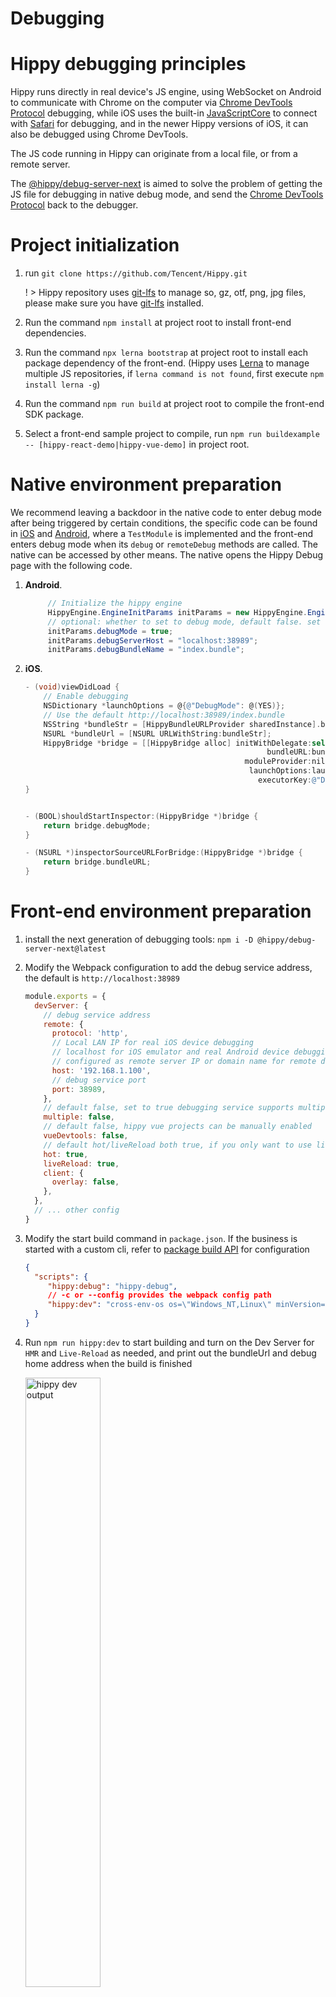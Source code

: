 # Debugging

# Hippy debugging principles

Hippy runs directly in real device's JS engine, using WebSocket on Android to communicate with Chrome on the computer via [Chrome DevTools Protocol](//chromedevtools.github.io/devtools-protocol/) debugging, while iOS uses the built-in [JavaScriptCore](//developer.apple.com/documentation/javascriptcore) to connect with [Safari](//www.apple.com.cn/cn/safari/) for debugging, and in the newer Hippy versions of iOS, it can also be debugged using Chrome DevTools.

The JS code running in Hippy can originate from a local file, or from a remote server.

The [@hippy/debug-server-next](//www.npmjs.com/package/@hippy/debug-server-next) is aimed to solve the problem of getting the JS file for debugging in native debug mode, and send the [Chrome DevTools Protocol](//chromedevtools.github.io/devtools-protocol/) back to the debugger.

# Project initialization

1. run `git clone https://github.com/Tencent/Hippy.git`

   ! > Hippy repository uses [git-lfs](https://git-lfs.github.com/) to manage so, gz, otf, png, jpg files, please make sure you have [git-lfs](https://git-lfs.github.com/) installed.

2. Run the command `npm install` at project root to install front-end dependencies.
3. Run the command `npx lerna bootstrap` at project root to install each package dependency of the front-end. (Hippy uses [Lerna](https://lerna.js.org/) to manage multiple JS repositories, if `lerna command is not found`, first execute `npm install lerna -g`)
4. Run the command `npm run build` at project root to compile the front-end SDK package.
5. Select a front-end sample project to compile, run `npm run buildexample -- [hippy-react-demo|hippy-vue-demo]` in project root.

# Native environment preparation

We recommend leaving a backdoor in the native code to enter debug mode after being triggered by certain conditions, the specific code can be found in [iOS](//github.com/Tencent/Hippy/blob/master/examples/ios-demo/HippyDemo/TestModule.m#L60) and  [Android](//github.com/Tencent/Hippy/blob/master/examples/android-demo/example/src/main/java/com/tencent/mtt/hippy/example/module/TestModule.java#L31), where a `TestModule` is implemented and the front-end enters debug mode when its `debug` or `remoteDebug` methods are called. The native can be accessed by other means. The native opens the Hippy Debug page with the following code.

1. **Android**.

   ```java
        // Initialize the hippy engine
        HippyEngine.EngineInitParams initParams = new HippyEngine.EngineInitParams();
        // optional: whether to set to debug mode, default false. set true for debug mode, all jsbundle are downloaded from the debug server
        initParams.debugMode = true;
        initParams.debugServerHost = "localhost:38989";
        initParams.debugBundleName = "index.bundle";
   ```

2. **iOS**.

   ```objective-c
   - (void)viewDidLoad {
       // Enable debugging
       NSDictionary *launchOptions = @{@"DebugMode": @(YES)};
       // Use the default http://localhost:38989/index.bundle
       NSString *bundleStr = [HippyBundleURLProvider sharedInstance].bundleURLString;
       NSURL *bundleUrl = [NSURL URLWithString:bundleStr];
       HippyBridge *bridge = [[HippyBridge alloc] initWithDelegate:self
                                                         bundleURL:bundleUrl
                                                    moduleProvider:nil
                                                     launchOptions:launchOptions
                                                       executorKey:@"Demo"];
   }
   
   
   - (BOOL)shouldStartInspector:(HippyBridge *)bridge {
       return bridge.debugMode;
   }
   
   - (NSURL *)inspectorSourceURLForBridge:(HippyBridge *)bridge {
       return bridge.bundleURL;
   }
   ```

# Front-end environment preparation

1. install the next generation of debugging tools: `npm i -D @hippy/debug-server-next@latest`
2. Modify the Webpack configuration to add the debug service address, the default is ``http://localhost:38989``

   ```javascript
   module.exports = {
     devServer: {
       // debug service address
       remote: {
         protocol: 'http',
         // Local LAN IP for real iOS device debugging
         // localhost for iOS emulator and real Android device debugging
         // configured as remote server IP or domain name for remote debugging
         host: '192.168.1.100',
         // debug service port
         port: 38989,
       },
       // default false, set to true debugging service supports multiple projects debugging at the same time without interfering with each other
       multiple: false,
       // default false, hippy vue projects can be manually enabled
       vueDevtools: false,
       // default hot/liveReload both true, if you only want to use live-reload function, please set hot to false and liveReload to true
       hot: true,
       liveReload: true,
       client: {
         overlay: false,
       },
     },
     // ... other config
   }
   ```

3. Modify the start build command in `package.json`. If the business is started with a custom cli, refer to [package build API](#debug-server-api) for configuration

   ```json
   {
     "scripts": {
        "hippy:debug": "hippy-debug",
        // -c or --config provides the webpack config path
        "hippy:dev": "cross-env-os os=\"Windows_NT,Linux\" minVersion=17 NODE_OPTIONS=--openssl-legacy-provider hippy-dev -c ./scripts/hippy-webpack.dev.js"
     }  
   } 
   ```

4. Run `npm run hippy:dev` to start building and turn on the Dev Server for `HMR` and `Live-Reload` as needed, and print out the bundleUrl and debug home address when the build is finished

   <img src="../assets/img/hippy-dev-output.png" alt="hippy dev output" width="50%" alt="compile output">

5. <span id="config-bundle">paste bundleUrl and click start button</span>

    <img src="../assets/img/ios-remote-debug-config.png" alt="iOS remote debug config" width="40%">

6. Start debugging with the debugger
  - Safari DevTools: Open Safari's development menu on a Mac (`Preferences` -> `Advanced` -> `Show Development Menu`) and follow the instructions below to start debugging. The Safari debugger supports iOS devices and supports `HMR & Live-Reload, Log, Sources, Memory` and other capabilities.

     <img src="../assets/img/safari-dev-process.png" alt="Safari Debugger" width="80%"/>

  - Chrome DevTools: Visit the debug home address printed in step 4 to start debugging. Chrome debugger supports Android & iOS devices with `HMR & Live-Reload, Elements, Log, Sources, Memory` capabilities.

     <img src="../assets/img/chrome-inspect.png" alt="Chrome 调试器" width="60%"/>

    If you don't use our debug homepage, you can also actively open DevTools at `chrome://inspect` by first making sure that the `Discover USB devices` checkbox is `unchecked`, then making sure that `Discover network targets` is checked, and that the `Configure` button popup contains the `localhost:38989` debug service address, and the words `Hippy debug tools for V8` should appear in the `Remote Target` below, click the `inspect` link below to open the Chrome debugger.
  - 
    ![Chrome inspect](../assets/img/chrome-inspect-process.png)

> `@hippy/debug-server-next` contains all the capabilities of `@hippy/debug-server`, a debugging tool for Hippy 3.0 that is fully backward compatible.

# Debugging Javascript

Although Hippy is a front-end framework, it still runs in the native. If the native provides a backdoor to directly link to the debugging service, you can directly use the native backdoor to connect to the native for debugging.

Here, take the official example to describe how to debug.

!> Note that the official example makes `@hippy/react` and `@hippy/vue` an [alias to the packages directory](https://github.com/Tencent/Hippy/blob/master/examples/hippy-react-demo/scripts/hippy-webpack.dev.js#L76). In order to debug the official example, you need to first use ```npm run build``` in the Hippy project root to compile the front-end SDK; or remove the alias to packages in example's ```scripts``` directory.

## iOS

iOS debugging supports both emulator and real iOS device. Since JSBundle and debugging protocols depend on network transfer, you need to make sure your device is on the same LAN as the development machine when debugging on real device. Therefore, we recommend using the emulator.

### Emulator debugging

1. Click [Xcode on Mac AppStore](//apps.apple.com/cn/app/xcode/id497799835?l=en&mt=12) to download and install Xcode.
2. use Xcode to open `HippyDemo.xcodeproj` project file in [Hippy iOS example project](//github.com/Tencent/Hippy/tree/master/examples/ios-demo), and click run. Under normal circumstances, you should be able to start simulator and run the built-in Hippy front-end code,
3. open project [hippy-react-demo](//github.com/Tencent/Hippy/tree/master/examples/hippy-react-demo) or [hippy-vue-demo](//github.com/Tencent/Hippy/tree/master/examples/hippy-vue-demo) under`examples`. after installing the dependencies via `npm i`, use `npm run hippy:dev` to start building and debugging,
4. Go back to the simulator, [paste bundleUrl](guide/debug.md#config-bundle) and start debugging
5. If HMR or Live-Reload is enabled when the JS source file is changed, it will be refreshed automatically after compilation; otherwise, you need to press `Command + R` or `Command + D` to bring up the Reload panel to refresh it.

> If `Command + D` cannot bring up the panel, you can click `Device` -> `Shake` to force open the Reload panel

### Real iOS device debugging

1. **Real iOS device debugging only supports XCode compiled apps, and the JavaScript debugging and web inspector options need to be enabled on iOS devices**

   <img src="../assets/img/ios-safari-config.png" alt="Safari debug settings" width="60%" />

2. Make sure the iOS device and debug service are on the same LAN
3. Compile App，[paste bundleUrl](guide/debug.md#config-bundle) and start debugging

!> Note: You must ensure that the development machine and the device are on the same LAN when debugging on the real device, otherwise the JSBundle will fail to load. Neither of the following is satisfied:
- (a) The development machine and the real iOS device are connected to different network environments.
- (b) The development machine is connected to the network cable and the mobile device is connected to WiFi.

## Android

Android uses the [adb](//developer.android.com/studio/command-line/adb) port mapping feature to solve the communication problem between the real Android device and the development machine, but because of the efficiency of the ARM simulator, it is more recommended to use the real device for debugging.

Specific procedure: 

1. Download and install [Android Studio](//developer.android.com/studio)
2. through Android Studio open [Hippy Android example project](//github.com/Tencent/Hippy/tree/master/examples/android-demo), when prompted "ToolChain need to update", choose to reject for all options, install SDK, NDK, and cmake 3.6.4.
3. Plug in your real Android device via the data cable and click Run in Android Studio. Normally, the device should already be running the `Hippy Demo` app.* See [#39](//github.com/Tencent/Hippy/issues/39) for compilation problems.*
4. Go back to your device and make sure that `USB debug mode` is turned on - you can enter `Developer mode`' by clicking `Build` in succession on the About page, and then turn on `USB debug mode` after you enter the `Developer mode` screen.
5. Run `adb reverse --remove-all && adb reverse tcp:38989 tcp:38989` to make sure port 38389 is not occupied.
6. Open the front-end example project [hippy-react-demo](//github.com/Tencent/Hippy/tree/master/examples/hippy-react-demo) or [hippy-vue-demo](//github.com/Tencent/Hippy/tree/master/examples/hippy-vue-demo), use npm run hippy:dev to start building and debugging service.
7. Back to your device, [paste bundleUrl](guide/debug.md#config-bundle) and start debugging
8. If HMR or Live-Reload is enabled when the JS source file is changed, it will be refreshed automatically after compilation; otherwise, you need to press `Command + R` or `Command + D` to bring up the Reload panel.

# Elements Visualization Inspection

> Android SDK min support version 2.9.0
> iOS SDK min support version 2.11.5

Hippy implements node and property mapping from front-end to native, allowing visual inspection of Elements on Chrome DevTools.

<video width="80%" controls>
  <source src="../assets/img/elements-inspect.webm" type="video/webm">
  Elements Visualization Inspection example
</video>

<br />

# HMR & Live-Reload

> min support version 2.12.0

[hippy-react-demo config script](//github.com/Tencent/Hippy/blob/master/examples/hippy-react-demo/scripts/hippy-webpack.dev.js)

[hippy-vue-demo config script](//github.com/Tencent/Hippy/blob/master/examples/hippy-vue-demo/scripts/hippy-webpack.dev.js)

<img src="../assets/img/hmr.gif" alt="HMR preview" width="80%" />
<br />
<br />

!> Please don't import HMR-related configuration in production environment.

After the developer has modified the front-end code, we can refresh the component view by `Hot Module Replacement (HMR)` retaining state, or reload the business instance by `live-reload`, as follows.

## Hippy-Vue

1. Install live-reload dependencies

   ```bash
   npm i @hippy/vue@^2.12.0
   npm i -D @hippy/debug-server-next@latest @hippy/vue-loader @hippy/vue-css-loader
   ```

2. Webpack config demo

   ```javascript
   const VueLoaderPlugin = require('@hippy/vue-loader/lib/plugin');
   const vueLoader = '@hippy/vue-loader';
 
   module.exports = {
    devServer: {
      // default hot/liveReload set to true. If you only want to use live-reload, set hot to false and liveReload to true
      hot: true,
      liveReload: true,
      client: {
        // Error masks are not supported at the moment
        overlay: false,
      },
    },
    plugins: [
      new VueLoaderPlugin(),
      // add other plugin ...
    ],
    module: {
      rules: [
        {
          test: /\.vue$/,
          use: [
            vueLoader,
          ],
        },
      ],
      // add other loaders ...
    }
   }
   ```

3. package.json configuration.

   ```json
   {
     "scripts": {
        "hippy:debug": "hippy-debug",
         // -c or --config provides webpack config path
        "hippy:dev": "cross-env-os os=\"Windows_NT,Linux\" minVersion=17 NODE_OPTIONS=--openssl-legacy-provider hippy-dev -c ./scripts/hippy-webpack.dev.js"     }  
   } 
   ```

4. start development: `npm run hippy:dev`

5. **If the Android device is disconnected, you need to manually forward the port with adb:** `adb reverse tcp:38989 tcp:38989`.

6. iOS hot update: iOS devices need to be proxied to the development machine or on the same network segment to use the HMR capability. Webpack configuration is modified as shown below, for the emulator, which is on the same network segment as the development machine, the IP is accessible by setting to `localhost`.

    ```javascript
    module.exports = {
      devServer: {
        host: '<your_ip_or_localhost_with_proxy>',
      },
    }
    ```


## Hippy-React

1. install HMR

   ```bash
   npm i @hippy/react@^2.12.0
   npm i -D @hippy/debug-server-next@latest @hippy/hippy-react-refresh-webpack-plugin react-refresh
   ```

2. Webpack configuration example

   ```javascript
   const ReactRefreshWebpackPlugin = require('@hippy/hippy-react-refresh-webpack-plugin');
 
   module.exports = {
     devServer: {
       // default hot, liveReload are true, if you only want to use live-reload function, please set hot to false and liveReload to true
       hot: true,
       liveReload: true,
       client: {
         // Error masks are not supported at the moment
         overlay: false,
       },
     },
     plugins: [
       new ReactRefreshWebpackPlugin({
         // Error masks are not supported at this time
         overlay: false,
       }),
     ],
     module: {
       rules: [
         {
           test: /\.(jsx?)$/,
           use: [
             {
               loader: 'babel-loader',
               options: {
                 sourceType: 'unambiguous',
                 presets: [
                  '@babel/preset-react',
                  [
                    '@babel/preset-env',
                    {
                      targets: {
                        chrome: 57,
                        ios: 9,
                      },
                    },
                  ],
                 ],
                 plugins: [
                   ['@babel/plugin-proposal-class-properties'],
                   ['@babel/plugin-proposal-decorators', { legacy: true }],
                   ['@babel/plugin-transform-runtime', { regenerator: true }],
                   // add react-refresh babel plugin
                   require.resolve('react-refresh/babel'),
                 ],
               },
             },
           ],
         },
       // other loader ...
       ],
     },
   };
   ```

3. package.json configuration.

   ```json
   {
      "scripts": {
        "hippy:debug": "hippy-debug",
        // -c or --config provide Webpack config path
        "hippy:dev": "cross-env-os os=\"Windows_NT,Linux\" minVersion=17 NODE_OPTIONS=--openssl-legacy-provider hippy-dev -c ./scripts/hippy-webpack.dev.js"
      }
   }
   ```

4. Run the `npm run hippy:dev` commands.

5. **If the Android device is disconnected, you need to manually forward the port with adb:** `adb reverse tcp:38989 tcp:38989`.

6. iOS hot update: iOS devices need to be proxied to the development machine or on the same network segment to use the HMR capability. Webpack configuration is modified as shown below, for the emulator, which is on the same network segment as the development machine, the IP is accessible by writing ``localhost``.

    ```javascript
    module.exports = {
      devServer: {
        host: '<your_ip_or_localhost_with_proxy>',
      },
    }
    ```

# Vue Devtools

> Minimum supported version 2.13.7

Support for debugging Vue component trees, component state, routes, store, and event performance

<video width="80%" controls>
  <source src="../assets/img/hippy-vue-devtools-x2.mp4" type="video/mp4">
  Vue Devtools example
</video>

1. install vue-devtools dependencies.

   ```bash
   npm i @hippy/vue@^2.13.7 @hippy/vue-router@^2.13.7
   npm i @hippy/debug-server-next@latest -D
   ```

2. open vue devtools

   ```js
   module.exports = {
    devServer: {
       remote: {
         protocol: 'https',
         host: 'devtools.qq.com',
         port: 443,
       },
      // default is false, when enabled, vue debugging commands will be distributed via the remote debugging service specified in the remote field
      vueDevtools: true
    },
   ```

! > Vue Devtools configuration will inject debugging code at runtime, which may have some performance impact, please do not introduce it in the production environment.

# React Devtools

> Min support client version 2.13.7<br />
> Min support front-end version 2.14.0

Support for debugging React component tree, component state, route, performance, etc.

<video width="80%" controls>
  <source src=".. /assets/img/hippy-react-devtools.mp4" type="video/mp4">
  React Devtools Demo
</video>

Configuration

1. Install react devtools dependencies:

   ```bash
   npm i @hippy/react@^2.14.0
   npm i @hippy/debug-server-next@latest -D
   ```

2. Open react devtools

   ```js
   module.exports = {
    devServer: {
       remote: {
         protocol: 'https',
         host: 'devtools.qq.com',
         port: 443,
       },
      // default false, which will distribute react debugging commands through the remote debugging service specified by the `remote` field.
      reactDevtools: true
    },
    module: {
      rules: [
        {
          test: /\. (jsx?)$/,
          // must add the following line. to make babel ignore react-devtools plugin
          exclude: /@hippy\/hippy-react-devtools-plugin/,
          use: [
            {
              loader: 'babel-loader',
              options: {
                sourceType: 'unambiguous',
                presets: [
                  '@babel/preset-react',
                  [
                    '@babel/preset-env',
                    {
                      targets: {
                        chrome: 57,
                        ios: 9,
                      },
                    },
                  ],
                ],
                plugins: [
                  ['@babel/plugin-proposal-class-properties'],
                  ['@babel/plugin-proposal-decorators', { legacy: true }],
                  ['@babel/plugin-transform-runtime', { regenerator: true }],
                  require.resolve('react-refresh/babel'),
                ],
              },
            },
          ],
        },
      ],
    },
   }
   ```

!> React Devtools configuration injects debugging code at runtime, which may have some performance impact, please do not introduce it in production environment.

Translated with www.DeepL.com/Translator (free version)

# Build & Compile API

`@hippy/debug-server-next` provides command `hippy-debug` and `hippy-dev` to debug and compile. In addition, it provides <span id="debug-server-api"> interface for custom CLI tools to call.</span>:

```javascript
const { webpack } = require('@hippy/debug-server-next');

// start webpack compiling, supports HMR and other ability
webpack(webpackConfig, (err, stats) => {
  // handle webpack callbacks
});
```

# Remote debugging

Local debugging has two pain points.

1. unable to cover all models and difficult in locating problems from user feedback.
2. unable to get rid of the data cable.

Then we can consider using remote debugging for these scenarios, with the following preview.

<video width="80%" controls>
  <source src="../assets/img/remote-debug-demo.webm" type="video/webm">
  Remote debug example
</video>


## Front-end usage configuration

1. Install the next generation debugging tool: `npm i -D @hippy/debug-server-next@latest`.

2. Modify the Webpack configuration and add `remote` field to configure the compilation product upload address and debug service address (default http://127.0.0.1:38989). For security reasons, the official remote debugging service is not available on the public network, you need to deploy it [privately](https://github.com/hippy-contrib/debug-server-next/blob/main/doc/deploy.md) by yourself.

   ```js
   module.exports = {
     devServer: {
       // The remote debug address, configured as the address of your private debug service
       remote: {
         protocol: 'https',
         host: 'devtools.qq.com',
         port: 443,
         // Configure the scheme for the host app to scan and load, if you don't need to scan, you may not configure it
         qrcode: (bundleUrl) => {
           // must specify business bundleName
           const bundleName = 'QQGroupGameRank';
           return `mqqapi://hippy/remoteDebug?bundleName=${bundleName}&bundleUrl=${encodeURIComponent(bundleUrl)}`;
         }
       },
       client: {
         overlay: false,
       },
     },
     // other config ...
   }
   ```

   !> Configure that the compilation product will be uploaded to the remote end when debugging remotely and deleted after debugging is finished. As a precaution, make sure that the code does not contain sensitive information (e.g. keys, etc.).

   !> When debugging remotely, `publicPath` will be set to `{protocol}://${host}:${port}/<hash>/` to distinguish between different business.

   !> [when business loads remote js sub-bundles](guide/dynamic-import.md#remote-bundle), if `customChunkPath` is not configured, the address of `publicPath` will be used by default, please make sure the remote subpackage is also uploaded to the debug server at the same time.

3. Start the build: `npm run hippy:dev`, and the debug message will be printed when the build is finished:

   <img src="../assets/img/remote-debug-webpack-output.png" width="80%" />

   where the three printed fields are:

  - bundleUrl: the address of the JSBundle for remote debugging, filled in the `remoteServerUrl` field of the host App
  - debug page: the debugging home page of the PC side
  - bundleUrl scheme: scheme of the host App's code scanning


## Host App configuration

Set Host App debugMode to true and pass in the bundleUrl generated by front-end Webpack for remote wireless debugging, we recommend the host to use input box or scan QR code to pass in.

1. **Android**

   ```java
    // initialize hippy engine
    HippyEngine.EngineInitParams initParams = new HippyEngine.EngineInitParams();
    initParams.debugMode = true;
    initParams.remoteServerUrl = ""; // remote debug bundleUrl
   ```

2. **iOS**

   ```objective-c
   - (void)viewDidLoad {
       // Enable debugging
       NSDictionary *launchOptions = @{@"DebugMode": @(YES)};
       NSString *bundleStr = ""; // remote debug bundleUrl
       NSURL *bundleUrl = [NSURL URLWithString:bundleStr];
       HippyBridge *bridge = [[HippyBridge alloc] initWithDelegate:self
                                                         bundleURL:bundleUrl
                                                    moduleProvider:nil
                                                     launchOptions:launchOptions
                                                       executorKey:@"Demo"];
   }
   
   - (BOOL)shouldStartInspector:(HippyBridge *)bridge {
       return bridge.debugMode;
   }
   
   - (NSURL *)inspectorSourceURLForBridge:(HippyBridge *)bridge {
       return bridge.bundleURL;
   }
   ```

## List of supported capabilities for remote debugging

> min support version 2.13.1

| Platform | HMR & Live-Reload | Elements | Log | Sources | Memory |
|:--------:|:---:|:-------:|:---:|:------:|:------:|
| Android  | ✅ | ✅ | ✅ | ✅ | ✅ |
|   iOS    | ✅ | ✅ | ❌ | ❌ | ❌ |

<br />

# framework log output

Both hippy-react and hippy-vue will output the information of communicating with native, including the js-native node operations, events sent/received. These logs are actually very helpful for business debugging, allowing developers to understand how the front-end framework translates code into a syntax that the native can understand. When you encounter problems, please first check the framework communication logs, as they can basically locate most of the problems.

If you need to turn off the logs, you can add `silent: true` to hippy-react's `new Hippy` startup parameters, or  turn on `Vue.config.silent = true;` in hippy-vue project entry file.

<img src="../assets/img/inspectDebugInfo.png" alt="Communication Info" width="60%"/>
